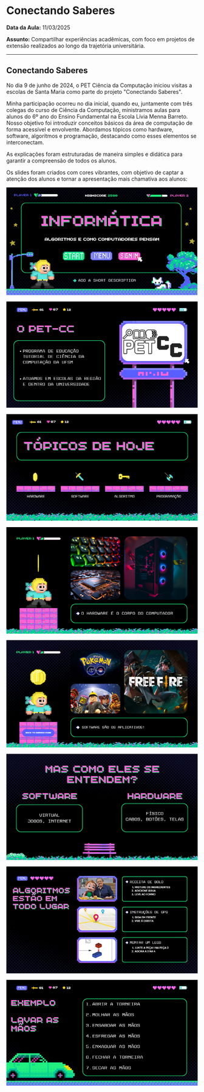 # Conectando Saberes

**Data da Aula:** 11/03/2025

**Assunto:** Compartilhar experiências acadêmicas, 
com foco em projetos de extensão realizados ao longo da trajetória universitária.

-----------

## Conectando Saberes

No dia 9 de junho de 2024, o PET Ciência da Computação iniciou visitas a escolas de Santa Maria 
como parte do projeto "Conectando Saberes".

Minha participação ocorreu no dia inicial, quando eu, juntamente com três colegas do curso de Ciência da Computação,
ministramos aulas para alunos do 6º ano do Ensino Fundamental na Escola Lívia Menna Barreto. Nosso objetivo foi introduzir 
conceitos básicos da área de computação de forma acessível e envolvente.
Abordamos tópicos como hardware, software, algoritmos e programação, destacando como esses elementos se interconectam.

As explicações foram estruturadas de maneira simples e didática para garantir a compreensão de todos os alunos.

Os slides foram criados com cores vibrantes, com objetivo de captar a atenção dos alunos
e tornar a apresentação mais chamativa aos alunos:

![img.png](image/Aula2/img_2.png)

![img.png](img.png)

![img_1.png](image/Aula2/img.png)

![img_2.png](img_2.png)

![img_3.png](img_3.png)

![img.png](image/Aula2/img_1.png)

![img_4.png](img_4.png)

![img_5.png](img_5.png)


